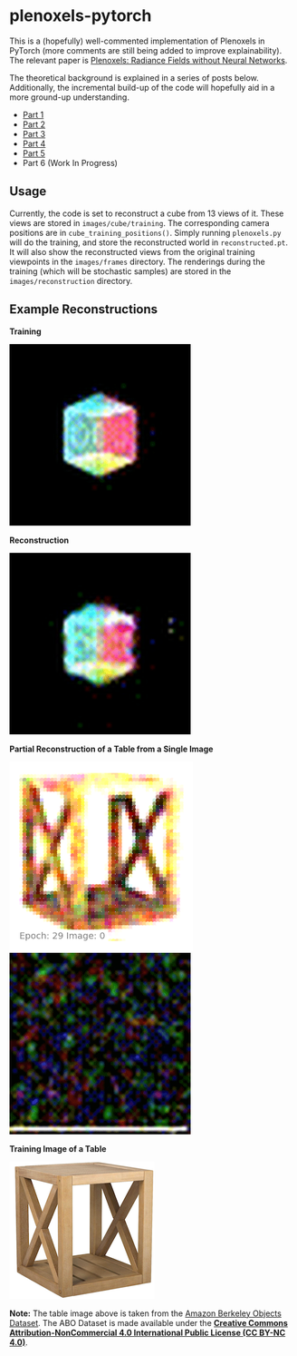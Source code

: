# plenoxels-pytorch

This is a (hopefully) well-commented implementation of Plenoxels in PyTorch (more comments are still being added to improve explainability). The relevant paper is [Plenoxels: Radiance Fields without Neural Networks](https://arxiv.org/abs/2112.05131).

The theoretical background is explained in a series of posts below. Additionally, the incremental build-up of the code will hopefully aid in a more ground-up understanding.

- [Part 1](https://avishek.net/2022/12/04/pytorch-guide-plenoxels-nerf-part-1.html)
- [Part 2](https://avishek.net/2022/12/05/pytorch-guide-plenoxels-nerf-part-2.html)
- [Part 3](https://avishek.net/2022/12/07/pytorch-guide-plenoxels-nerf-part-3.html)
- [Part 4](https://avishek.net/2022/12/18/pytorch-guide-plenoxels-nerf-part-4.html)
- [Part 5](https://avishek.net/2022/12/19/pytorch-guide-plenoxels-nerf-part-5.html)
- Part 6 (Work In Progress)

## Usage
Currently, the code is set to reconstruct a cube from 13 views of it. These views are stored in ```images/cube/training```. The corresponding camera positions are in ```cube_training_positions()```. Simply running ```plenoxels.py``` will do the training, and store the reconstructed world in ```reconstructed.pt```. It will also show the reconstructed views from the original training viewpoints in the ```images/frames``` directory. The renderings during the training (which will be stochastic samples) are stored in the ```images/reconstruction``` directory.

## Example Reconstructions
**Training**

![Training](videos/training-cube-scaled.gif)

**Reconstruction**

![Reconstruction](videos/cube-reconstruction-correct-rendering-large.gif)

**Partial Reconstruction of a Table from a Single Image**

![Partial Reconstruction of a Table](videos/plenoxels-table-reconstruction-single.png)
![Partial Reconstruction Sequence of a Table](videos/out-table-single-large.gif)

**Training Image of a Table**

![Partial Reconstruction of a Table](videos/plenoxels-table-training-single.png)

**Note:** The table image above is taken from the [Amazon Berkeley Objects Dataset](https://amazon-berkeley-objects.s3.amazonaws.com/index.html). The ABO Dataset is made available under the [**Creative Commons Attribution-NonCommercial 4.0 International Public License (CC BY-NC 4.0)**](https://creativecommons.org/licenses/by-nc/4.0/).
